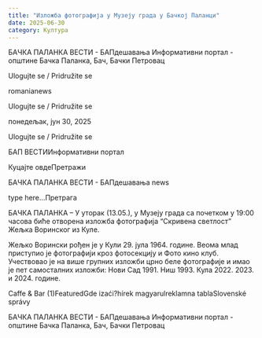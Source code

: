 ```yaml
---
title: "Изложба фотографија у Музеју града у Бачкој Паланци"
date: 2025-06-30
category: Култура
---
```


БАЧКА ПАЛАНКА ВЕСТИ - БАПдешавања Информативни портал - општине Бачка Паланка, Бач, Бачки Петровац

Ulogujte se / Pridružite se

romanianews

Ulogujte se / Pridružite se

понедељак, јун 30, 2025

Ulogujte se / Pridružite se

БАП ВЕСТИИнформативни портал

Куцајте овдеПретражи

БАЧКА ПАЛАНКА ВЕСТИ - БАПдешавања news

type here...Претрага

БАЧКА ПАЛАНКА – У уторак (13.05.), у Музеју града са почетком у 19:00 часова биће отворена изложба фотографија “Скривена светлост” Жељка Воринског из Куле.

Жељко Ворински рођен је у Кули 29. јула 1964. године. Веома млад приступио је фотографији кроз фотосекцију и Фото кино клуб. Учествовао је на више групних изложби црно беле фотографије и имао је пет самосталних изложби: Нови Сад 1991. Ниш 1993. Кула 2022. 2023. и 2024. године.

Caffe & Bar (1)FeaturedGde izaći?hírek magyarulreklamna tablaSlovenské správy

БАЧКА ПАЛАНКА ВЕСТИ - БАПдешавања Информативни портал - општине Бачка Паланка, Бач, Бачки Петровац
